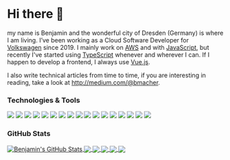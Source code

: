 # Hi there 👋

my name is Benjamin and the wonderful city of Dresden (Germany) is where I am living. I’ve been working as a Cloud Software Developer for [Volkswagen](https://github.com/volkswagen) since 2019. I mainly work on [AWS](https://github.com/aws) and with [JavaScript](), but recently I've started using [TypeScript](https://github.com/microsoft/TypeScript) whenever and wherever I can. If I happen to develop a frontend, I always use [Vue.js](https://github.com/vuejs).

I also write technical articles from time to time, if you are interesting in reading, take a look at http://medium.com/@bmacher.

### Technologies & Tools
![](https://img.shields.io/badge/OS-macOS-informational?style=flat&logo=apple&logoColor=white&color=2bbc8a)
![](https://img.shields.io/badge/OS-Linux-informational?style=flat&logo=linux&logoColor=white&color=2bbc8a)
![](https://img.shields.io/badge/Editor-VS_Code-informational?style=flat&logo=visual-studio-code&logoColor=white&color=2bbc8a)
![](https://img.shields.io/badge/Cloud-AWS-informational?style=flat&logo=amazon-aws&logoColor=white&color=2bbc8a)
![](https://img.shields.io/badge/Code-Typescript-informational?style=flat&logo=typescript&logoColor=white&color=2bbc8a)
![](https://img.shields.io/badge/Code-JavaScript-informational?style=flat&logo=javascript&logoColor=white&color=2bbc8a)
![](https://img.shields.io/badge/Code-Go-informational?style=flat&logo=go&logoColor=white&color=2bbc8a)
![](https://img.shields.io/badge/Frontend-Vue-informational?style=flat&logo=vue.js&logoColor=white&color=2bbc8a)
![](https://img.shields.io/badge/Frontend-Vuetify-informational?style=flat&logo=vuetify&logoColor=white&color=2bbc8a)
![](https://img.shields.io/badge/Frontend-Angular-informational?style=flat&logo=angular&logoColor=white&color=2bbc8a)
![](https://img.shields.io/badge/Tools-Node-informational?style=flat&logo=node.js&logoColor=white&color=2bbc8a)
![](https://img.shields.io/badge/Tools-ESLint-informational?style=flat&logo=eslint&logoColor=white&color=2bbc8a)
![](https://img.shields.io/badge/Tools-Jest-informational?style=flat&logo=jest&logoColor=white&color=2bbc8a)
![](https://img.shields.io/badge/Tools-Yarn-informational?style=flat&logo=yarn&logoColor=white&color=2bbc8a)
![](https://img.shields.io/badge/Tools-AWS_CDK-informational?style=flat&logo=amazon-aws&logoColor=white&color=2bbc8a)
![](https://img.shields.io/badge/Tools-Docker-informational?style=flat&logo=docker&logoColor=white&color=2bbc8a)
![](https://img.shields.io/badge/Tools-Splunk-informational?style=flat&logo=splunk&logoColor=white&color=2bbc8a)

### GitHub Stats

<a href="https://github.com/bmacher">
  <img align="center" src="https://github-readme-stats.vercel.app/api?username=bmacher&show_icons=true&line_height=27&count_private=true&title_color=ffffff&text_color=c9cacc&icon_color=2bbc8a&bg_color=1d1f21" alt="Benjamin's GitHub Stats" />
</a>

<a href="https://github.com/bmacher">
  <img align="center" src="https://github-readme-stats.vercel.app/api/top-langs/?username=bmacher&exclude_repo=splunk-curl-command&hide=java,html,css&title_color=ffffff&text_color=c9cacc&icon_color=2bbc8a&bg_color=1d1f21" />
</a>

<a href="https://github.com/bmacher/mevn">
  <img align="center" src="https://github-readme-stats.vercel.app/api/pin/?username=bmacher&repo=mevn&title_color=ffffff&text_color=c9cacc&icon_color=2bbc8a&bg_color=1d1f21" />
</a>

<a href="https://github.com/bmacher/mevn-example">
  <img align="center" src="https://github-readme-stats.vercel.app/api/pin/?username=bmacher&repo=mevn-example&title_color=ffffff&text_color=c9cacc&icon_color=2bbc8a&bg_color=1d1f21" />
</a>

<a href="https://github.com/bmacher/ts-git-hooks">
  <img align="center" src="https://github-readme-stats.vercel.app/api/pin/?username=bmacher&repo=ts-git-hooks&title_color=ffffff&text_color=c9cacc&icon_color=2bbc8a&bg_color=1d1f21" />
</a>

<a href="https://github.com/bmacher/cdk-functional-style">
  <img align="center" src="https://github-readme-stats.vercel.app/api/pin/?username=bmacher&repo=cdk-functional-style&title_color=ffffff&text_color=c9cacc&icon_color=2bbc8a&bg_color=1d1f21" />
</a>

